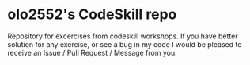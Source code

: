 # olo2552's CodeSkill repo
Repository for excercises from codeskill workshops.
If you have better solution for any exercise, or see a bug in my code I would be pleased to receive an Issue / Pull Request / Message from you.
